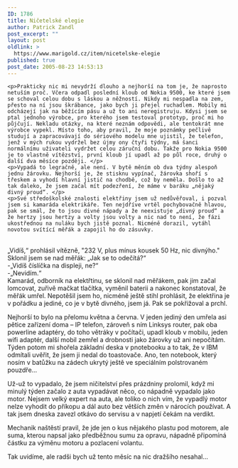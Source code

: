 ```yaml
---
ID: 1786
title: Ničetelské elegie
author: Patrick Zandl
post_excerpt: ""
layout: post
oldlink: >
  https://www.marigold.cz/item/nicetelske-elegie
published: true
post_date: 2005-08-23 14:53:13
---
```

	<p>Prakticky nic mi nevydrží dlouho a nejhorší na tom je, že naprosto netuším proč. Včera odpadl poslední kloub od Nokia 9500, ke které jsem se schoval celou dobu s láskou a něžností. Nikdy mi nespadla na zem, přesto na ní jsou škrábance, jako bych ji přejel ruchadlem. Mobily mi odcházejí jak na běžícím pásu a už to ani neregistruju. Kdysi jsem se ptal jednoho výrobce, pro kterého jsem testoval prototyp, proč mi ho půjčují. Nekladu otázky, na které neznám odpovědi, ale tentokrát mne výrobce vypekl. Místo toho, aby pravil, že moje poznámky pečlivě studují a zapracovávají do sériového modelu mne ujistil, že telefon, jenž v mých rukou vydržel bez újmy ony čtyři týdny, má šanci normálnímu uživateli vydržet celou záruční dobu. Takže pro Nokia 9500 je to vlastně vítězství, první kloub jí upadl až po půl roce, druhý o další dva měsíce později. </p>
	<p>Vypadá to legračně, ale není. V bytě měním ob dva týdny alespoň jednu žárovku. Nejhorší je, že stisknu vypínač, žárovka shoří s třeskem a vyhodí hlavní jistič na chodbě, což by neměla. Došlo to až tak daleko, že jsem začal mít podezření, že máme v baráku „nějaký divný proud“. </p>
	<p>Své středoškolské znalosti elektřiny jsem už nedůvěřoval, i pozval jsem si kamaráda elektrikáře. Ten nejdříve vrtěl pochybovačně hlavou, pak se smál, že to jsou divné nápady a že neexistuje „divný proud“ a že hertzy jsou hertzy a volty jsou volty a nic nad to není, že fázi ukostřednou na nuláku bych jistě poznal. Nicméně dorazil, vytáhl novotou svítící měřák a zapojil ho do zásuvky. 
<br/>„Vidíš,“ prohlásil vítězně, "232 V, plus mínus kousek 50 Hz, nic divnýho." <br/>Sklonil jsem se nad měřák: „Jak se to odečítá?“ <br/>
-„Vidíš číslíčka na displeji, ne?“ <br/>
-„Nevidím.“<br/>
Kamarád, odborník na elektřtinu, se sklonil nad měřákem, pak jim začal lomcovat, zuřivě mačkat tlačítka, vyměnil baterii a nakonec konstatoval, že měřák umřel. Nepotěšil jsem ho, nicméně ještě stihl prohlásit, že elektřina je v pořádku a jediné, co je v bytě divného, jsem já. Pak se pokřižoval a prchl.</p>
	<p>Nejhorší to bylo na přelomu května a června. V jeden jediný den umřela asi pětice zařízení doma – IP telefon, zároveň s ním Linksys router, pak oba powerline adaptéry, do toho větráky v počítači, upadl kloub v mobilu, jeden wifi adaptér, další mobil zemřel a drobnosti jako žárovky už ani nepočítám. Týden potom mi shořela základní deska v pnotebooku a to tak, že v IBM odmítali uvěřit, že jsem ji nedal do toastovače. Ano, ten notebook, který nosím v batůžku na zádech ukrytý ještě ve speciálním polstrovaném pouzdře...</p>
	<p>Už-už to vypadalo, že jsem ničitelství přes prázdniny prolomil, když mi minulý týden začalo z auta vypadávat něco, co nápadně vypadalo jako motor. Nejsem velký expert na auta, ale toliko o nich vím, že vypadlý motor nelze vyhodit do příkopu a dál auto bez větších změn v nárocích používat. A tak jsem dneska zavezl otkávo do servisu a v napjetí čekám na verdikt. </p>
	<p>Mechanik naštěstí pravil, že jde jen o kus nějakého plastu pod motorem, ale suma, kterou napsal jako předběžnou sumu za opravu, nápadně připomíná částku za výměnu motoru a pozlacení volantu. </p>
	<p>Tak uvidíme, ale radši bych už tento měsíc na nic dražšího nesahal...
</p>